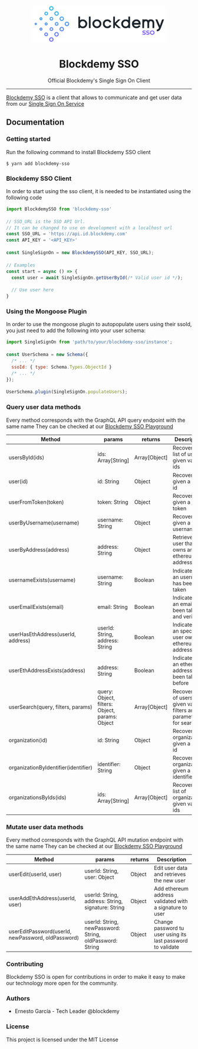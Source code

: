 <p align="center"><img height="100" src="https://raw.githubusercontent.com/blockdemy/blockdemy-sso/master/static/images/logo-black.png" /></p>

<h1 align="center"> Blockdemy SSO </h1>

<p align="center"> Official Blockdemy's Single Sign On Client </p>

<hr/>

<p> <a href="https://www.npmjs.com/package/blockdemy-sso">Blockdemy SSO</a> is a client that allows to communicate and get user data from our <a href="https://id.blockdemy.com">Single Sign On Service</a>  </p>

<h2> Documentation </h2>

<h3> Getting started </h3>

<p>Run the following command to install Blockdemy SSO client</p>

```shell
$ yarn add blockdemy-sso
```

<h3> Blockdemy SSO Client </h3>

<p>In order to start using the sso client, it is needed to be instantiated using the following code</p>

```javascript
import BlockdemySSO from 'blockdemy-sso'

// SSO_URL is the SSO API Url. 
// It can be changed to use on development with a localhost url
const SSO_URL = 'https://api.id.blockdemy.com'
const API_KEY = '<API_KEY>'

const SingleSignOn = new BlockdemySSO(API_KEY, SSO_URL);

// Examples
const start = async () => {
  const user = await SingleSignOn.getUserById(/* Valid user id */);

  // Use user here
}
```

<h3>Using the Mongoose Plugin</h3>

In order to use the mongoose plugin to autopopulate users using their ssoId, you just need to add the following into your user schema:

```javascript
import SingleSignOn from 'path/to/your/blockdemy-sso/instance';

const UserSchema = new Schema({
  /* ... */
  ssoId: { type: Schema.Types.ObjectId }
  /* ... */
});

UserSchema.plugin(SingleSignOn.populateUsers);
```

<h3>Query user data methods</h3>

Every method corresponds with the GraphQL API query endpoint with the same name
They can be checked at our <a href="https://api.id.blockdemy.com/graphql">Blockdemy SSO Playground</a>

| Method                                                 | params                                                   | returns                | Description                                                          |
|--------------------------------------------------------|----------------------------------------------------------|------------------------|----------------------------------------------------------------------|
| usersById(ids)                                         | ids: Array[String]                                       | Array[Object]          | Recover the list of users given valid ids                            |
| user(id)                                               | id: String                                               | Object                 | Recover user given a valid id                                        |
| userFromToken(token)                                   | token: String                                            | Object                 | Recover user given a jwt token                                      |
| userByUsername(username)                               | username: String                                         | Object                 | Recover user given a valid username                                  |
| userByAddress(address)                                 | address: String                                          | Object                 | Retrieve the user that owns an ethereum address                      |
| usernameExists(username)                               | username: String                                         | Boolean                | Indicates if an username has been taken                              |
| userEmailExists(email)                                 | email: String                                            | Boolean                | Indicates if an email has been taken and verified                    |
| userHasEthAddress(userId, address)                     | userId: String, address: String                          | Boolean                | Indicates if an specific user owns an ethereum address               |
| userEthAddressExists(address)                          | address: String                                          | Boolean                | Indicates if an ethereum address has been taken before               |
| userSearch(query, filters, params)                     | query: Object, filters: Object, params: Object           | Array[Object]          | Recover a list of users given valid filters and parameters for search|
| organization(id)                                       | id: String                                               | Object                 | Recover organization given a valid id                                |
| organizationByIdentifier(identifier)                   | identifier: String                                       | Object                 | Recover organization given a valid identifier                        |
| organizationsByIds(ids)                                | ids: Array[String]                                       | Array[Object]          | Recover the list of organizations given valid ids                    |

<h3>Mutate user data methods</h3>
Every method corresponds with the GraphQL API mutation endpoint with the same name
They can be checked at our <a href="https://api.id.blockdemy.com/graphql">Blockdemy SSO Playground</a>

| Method                                                 | params                                                    | returns                | Description                                                          |
|--------------------------------------------------------|-----------------------------------------------------------|------------------------|----------------------------------------------------------------------|
| userEdit(userId, user)                                 | userId: String, user: Object                              | Object                 | Edit user data and retrieves the new user                            |
| userAddEthAddress(userId, user)                        | userId: String, address: String, signature: String        | Object                 | Add ethereum address validated with a signature to user              |
| userEditPassword(userId, newPassword, oldPassword)     | userId: String, newPassword: String, oldPassword: String  | Object                 | Change password tu user using its last password to validate          |

<h3>Contributing</h3>
Blockdemy SSO is open for contributions in order to make it easy to make our technology more open for the community.

<h3>Authors</h3>
<ul>
  <li>Ernesto García - Tech Leader @blockdemy</li>
</ul>

<h3>License</h3>

This project is licensed under the MIT License
